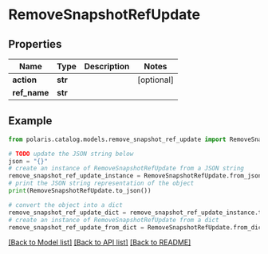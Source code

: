 <!--

 Licensed to the Apache Software Foundation (ASF) under one
 or more contributor license agreements.  See the NOTICE file
 distributed with this work for additional information
 regarding copyright ownership.  The ASF licenses this file
 to you under the Apache License, Version 2.0 (the
 "License"); you may not use this file except in compliance
 with the License.  You may obtain a copy of the License at

   http://www.apache.org/licenses/LICENSE-2.0

 Unless required by applicable law or agreed to in writing,
 software distributed under the License is distributed on an
 "AS IS" BASIS, WITHOUT WARRANTIES OR CONDITIONS OF ANY
 KIND, either express or implied.  See the License for the
 specific language governing permissions and limitations
 under the License.

-->
# RemoveSnapshotRefUpdate


## Properties

Name | Type | Description | Notes
------------ | ------------- | ------------- | -------------
**action** | **str** |  | [optional] 
**ref_name** | **str** |  | 

## Example

```python
from polaris.catalog.models.remove_snapshot_ref_update import RemoveSnapshotRefUpdate

# TODO update the JSON string below
json = "{}"
# create an instance of RemoveSnapshotRefUpdate from a JSON string
remove_snapshot_ref_update_instance = RemoveSnapshotRefUpdate.from_json(json)
# print the JSON string representation of the object
print(RemoveSnapshotRefUpdate.to_json())

# convert the object into a dict
remove_snapshot_ref_update_dict = remove_snapshot_ref_update_instance.to_dict()
# create an instance of RemoveSnapshotRefUpdate from a dict
remove_snapshot_ref_update_from_dict = RemoveSnapshotRefUpdate.from_dict(remove_snapshot_ref_update_dict)
```
[[Back to Model list]](../README.md#documentation-for-models) [[Back to API list]](../README.md#documentation-for-api-endpoints) [[Back to README]](../README.md)


